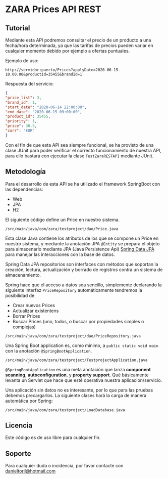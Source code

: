 
# ZARA Prices API REST

## Tutorial

Mediante  esta API podremos  consultar el precio  de  un  producto a una  fecha/hora  determinada, ya  que  las  tarifas  de  precios  pueden  variar  en  cualquier  momento debido  por  ejemplo a ofertas  puntuales.

Ejemplo  de  uso:

```URL
http://servidor:puerto/Prices?applyDate=2020-06-15-10.00.00&productId=35455&brandId=1
```

Respuesta  del  servicio:

```JSON
{
"price_list": 3,
"brand_id": 1,
"start_date": "2020-06-14 22:00:00",
"end_date": "2020-06-15 09:00:00",
"product_id": 35455,
"priority": 1,
"price": 30.5,
"curr": "EUR"
}
```
Con el fin de  que  esta API sea siempre  funcional, se ha provisto  de  una  clase JUnit para  poder  verificar el correcto  funcionamiento  de  nuestra API, para  ello  bastará  con  ejecutar  la  clase `TestZaraRESTAPI` mediante JUnit.
## Metodología
Para el desarrollo  de  esta API se ha utilizado el framework SpringBoot con  las  dependencias:
- Web
- JPA
- H2

El siguiente código define un Price en nuestro sistema.

`/src/main/java/com/zara/testproject/dao/Price.java`

Esta clase Java contiene los atributos de los que se compone un Price en nuestro sistema, y mediante la anotación JPA `@Entity`  se prepara el objeto para almacenarlo mediante JPA (Java Persistence Api) [Spring Data JPA](https://spring.io/guides/gs/accessing-data-jpa/)  para manejar las interacciones con la base de datos.

Spring Data JPA repositorios son interfaces con métodos que soportan la creación, lectura, actualización y borrado de registros contra un sistema de almacenamiento. 

Spring hace que el acceso a datos sea sencillo, simplemente declarando la siguiente interfaz `PriceRepository`  automáticamente tendremos la posibilidad de 

-   Crear nuevos Prices
-   Actualizar existentens
-   Borrar Prices
-   Buscar Prices (uno, todos, o buscar por propiedades simples o complejas)

`/src/main/java/com/zara/testproject/dao/PriceRepository.java`

Una Spring Boot application es, como mínimo, a  `public static void main`  con la anotación `@SpringBootApplication`. 

`/src/main/java/com/zara/testproject/TestprojectApplication.java`

`@SpringBootApplication`  es una meta anotación que lanza **component scanning**,  **autoconfiguration**, y  **property support**. Qué básicamente levanta un Servlet que hace que esté operativa nuestra aplicación/servicio.

Una aplicación sin datos no es interesante, por lo que para las pruebas debemos precargarlos. La siguiente clases hará la carga de manera automática por Spring:

`/src/main/java/com/zara/testproject/LoadDatabase.java`

## Licencia
Este  código  es  de  uso  libre  para  cualquier fin.
## Soporte
Para  cualquier  duda o incidencia, por favor contacte  con  danieltoril@hotmail.com